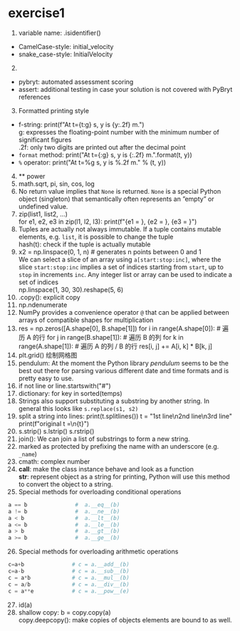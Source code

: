 # exercise1
1. variable name: .isidentifier()
* CamelCase-style: initial_velocity
* snake_case-style: InitialVelocity
2. 
* pybryt: automated assessment scoring
* assert: additional testing in case your solution is not covered with PyBryt references
3. Formatted printing style
* f-string: print(f"At t={t:g} s, y is {y:.2f} m.")  
g: expresses the floating-point number with the minimum number of significant figures  
.2f: only two digits are printed out after the decimal point
* `format` method: print("At t={:g} s, y is {:.2f} m.".format(t, y))
* `%` operator: print("At t=%g s, y is %.2f m." % (t, y))
4. ** power
5. math.sqrt, pi, sin, cos, log
6. No return value implies that `None` is returned. `None` is a special Python object (singleton) that semantically often represents an ”empty” or undefined value.
7. zip(list1, list2, ...)  
for e1, e2, e3 in zip(l1, l2, l3):   print(f"{e1 = }, {e2 = }, {e3 = }")
8. Tuples are actually not always immutable. If a tuple contains mutable elements, e.g. `list`, it is possible to change the tuple  
hash(t): check if the tuple is actually mutable
9. x2 = np.linspace(0, 1, n)    # generates n points between 0 and 1  
We can select a slice of an array using `a[start:stop:inc]`, where the slice `start:stop:inc` implies a set of indices starting from `start`, up to `stop` in increments `inc`. Any integer list or array can be used to indicate a set of indices  
np.linspace(1, 30, 30).reshape(5, 6)
10. .copy(): explicit copy
11. np.ndenumerate
12. NumPy provides a convenience operator `@` that can be applied between arrays of compatible shapes for multiplication
13. res = np.zeros([A.shape[0], B.shape[1]])
    for i in range(A.shape[0]):          # 遍历 A 的行
        for j in range(B.shape[1]):      # 遍历 B 的列
            for k in range(A.shape[1]):  # 遍历 A 的列 / B 的行
                res[i, j] += A[i, k] * B[k, j]
14. plt.grid() 绘制网格图
15. pendulum: At the moment the Python library *pendulum* seems to be the best out there for parsing various different date and time formats and is pretty easy to use.
16. if not line or line.startswith("#")
17. dictionary: for key in sorted(temps)
18. Strings also support substituting a substring by another string. In general this looks like `s.replace(s1, s2)`
19. split a string into lines:  print(t.splitlines())
t = "1st line\n2nd line\n3rd line"  
print(f"original t =\n{t}")
20. s.strip()  s.lstrip()  s.rstrip()
21. join(): We can join a list of substrings to form a new string.
22. marked as protected by prefixing the name with an underscore (e.g. `_name`)
23. cmath: complex number
24. __call__: make the class instance behave and look as a function  
__str__: represent object as a string for printing, Python will use this method to convert the object to a string.
25. Special methods for overloading conditional operations
```python
a == b               #  a.__eq__(b)  
a != b               #  a.__ne__(b)  
a < b                #  a.__lt__(b)  
a <= b               #  a.__le__(b)  
a > b                #  a.__gt__(b)  
a >= b               #  a.__ge__(b)
```
26. Special methods for overloading arithmetic operations
```python
c=a+b               # c = a.__add__(b)  
c=a-b               # c = a.__sub__(b)  
c = a*b             # c = a.__mul__(b)  
c = a/b             # c = a.__div__(b)  
c = a**e            # c = a.__pow__(e)
```
27. id(a)
28. shallow copy: b = copy.copy(a)  
copy.deepcopy(): make copies of objects elements are bound to as well.